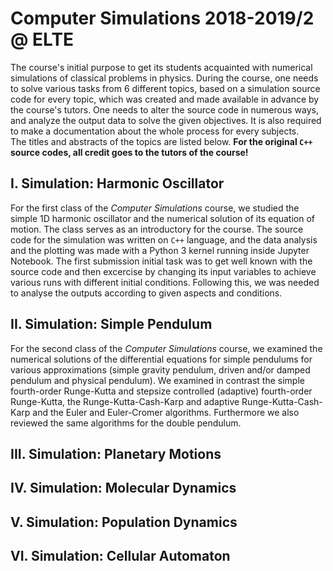 # Computer Simulations 2018-2019/2 @ ELTE

The course's initial purpose to get its students acquainted with numerical simulations of classical problems in physics. During the course, one needs to solve various tasks from 6 different topics, based on a simulation source code for every topic, which was created and made available in advance by the course's tutors. One needs to alter the source code in numerous ways, and analyze the output data to solve the given objectives. It is also required to make a documentation about the whole process for every subjects.  
The titles and abstracts of the topics are listed below. **For the original `C++` source codes, all credit goes to the tutors of the course!**

## I. Simulation: Harmonic Oscillator
For the first class of the *Computer Simulations* course, we studied the simple 1D harmonic oscillator and the numerical solution of its equation of motion. The class serves as an introductory for the course. The source code for the simulation was written on `C++` language, and the data analysis and the plotting was made with a Python 3 kernel running inside Jupyter Notebook. The first submission initial task was to get well known with the source code and then excercise by changing its input variables to achieve various runs with different initial conditions. Following this, we was needed to analyse the outputs according to given aspects and conditions.

## II. Simulation: Simple Pendulum
For the second class of the *Computer Simulations* course, we examined the numerical solutions of the differential equations for simple pendulums for various approximations (simple gravity pendulum, driven and/or damped pendulum and physical pendulum). We examined in contrast the simple fourth-order Runge-Kutta and stepsize controlled (adaptive) fourth-order Runge-Kutta, the Runge-Kutta-Cash-Karp and adaptive Runge-Kutta-Cash-Karp and the Euler and Euler-Cromer algorithms. Furthermore we also reviewed the same algorithms for the double pendulum.

## III. Simulation: Planetary Motions

## IV. Simulation: Molecular Dynamics

## V. Simulation: Population Dynamics

## VI. Simulation: Cellular Automaton
